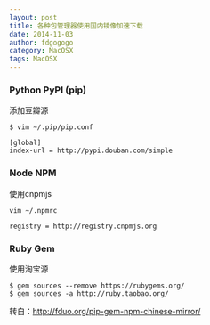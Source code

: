 ```yaml
---
layout: post
title: 各种包管理器使用国内镜像加速下载
date: 2014-11-03
author: fdgogogo
category: MacOSX
tags: MacOSX
---
```


### Python PyPI (pip)

添加豆瓣源

```
$ vim ~/.pip/pip.conf

[global]
index-url = http://pypi.douban.com/simple 
```

### Node NPM

使用cnpmjs

```
vim ~/.npmrc

registry = http://registry.cnpmjs.org
```

### Ruby Gem

使用淘宝源

```
$ gem sources --remove https://rubygems.org/
$ gem sources -a http://ruby.taobao.org/
```

转自：http://fduo.org/pip-gem-npm-chinese-mirror/
